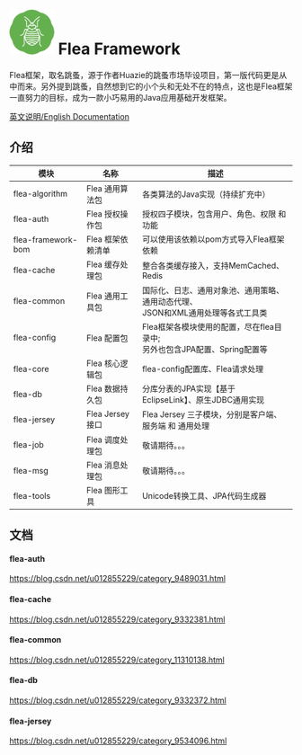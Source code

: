 # <img src="src/docs/flea-framework.png" width="80" height="80"> Flea Framework
Flea框架，取名跳蚤，源于作者Huazie的跳蚤市场毕设项目，第一版代码更是从中而来。另外提到跳蚤，自然想到它的小个头和无处不在的特点，这也是Flea框架一直努力的目标，成为一款小巧易用的Java应用基础开发框架。

[英文说明/English Documentation](README_EN.md)

## 介绍

|  模块                  |  名称              |    描述                                |
|-----------------------|--------------------| --------------------------------------|
|  flea-algorithm       | Flea 通用算法包     | 各类算法的Java实现（持续扩充中）  |
|  flea-auth            | Flea 授权操作包     | 授权四子模块，包含用户、角色、权限 和 功能|
|  flea-framework-bom   | Flea 框架依赖清单   | 可以使用该依赖以pom方式导入Flea框架依赖 |
|  flea-cache           | Flea 缓存处理包     | 整合各类缓存接入，支持MemCached、Redis  |
|  flea-common          | Flea 通用工具包     | 国际化、日志、通用对象池、通用策略、通用动态代理、<br/>JSON和XML通用处理等各式工具类|
|  flea-config          | Flea 配置包         | Flea框架各模块使用的配置，尽在flea目录中;<br/>另外也包含JPA配置、Spring配置等|
|  flea-core            | Flea 核心逻辑包     | flea-config配置库、Flea请求处理|
|  flea-db              | Flea 数据持久包     | 分库分表的JPA实现【基于EclipseLink】、原生JDBC通用实现|
|  flea-jersey          | Flea Jersey 接口    | Flea Jersey 三子模块，分别是客户端、服务端 和 通用处理|
|  flea-job             | Flea 调度处理包     | 敬请期待。。。|
|  flea-msg             | Flea 消息处理包     | 敬请期待。。。|
|  flea-tools           | Flea 图形工具       | Unicode转换工具、JPA代码生成器 |

## 文档

#### flea-auth

https://blog.csdn.net/u012855229/category_9489031.html

#### flea-cache

https://blog.csdn.net/u012855229/category_9332381.html

#### flea-common

https://blog.csdn.net/u012855229/category_11310138.html

#### flea-db

https://blog.csdn.net/u012855229/category_9332372.html

#### flea-jersey

https://blog.csdn.net/u012855229/category_9534096.html
